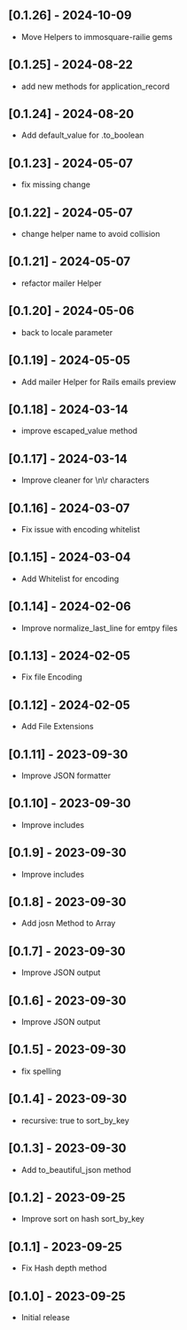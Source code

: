 ## [0.1.26] - 2024-10-09
- Move Helpers to immosquare-railie gems

## [0.1.25] - 2024-08-22
- add new methods for application_record

## [0.1.24] - 2024-08-20
- Add default_value for .to_boolean

## [0.1.23] - 2024-05-07
- fix missing change

## [0.1.22] - 2024-05-07
- change helper name to avoid collision

## [0.1.21] - 2024-05-07
- refactor mailer Helper

## [0.1.20] - 2024-05-06
- back to locale parameter

## [0.1.19] - 2024-05-05
- Add mailer Helper for Rails emails preview

## [0.1.18] - 2024-03-14
- improve escaped_value method

## [0.1.17] - 2024-03-14
- Improve cleaner for \n\r characters

## [0.1.16] - 2024-03-07
- Fix issue with encoding whitelist

## [0.1.15] - 2024-03-04
- Add Whitelist for encoding

## [0.1.14] - 2024-02-06
- Improve normalize_last_line for emtpy files

## [0.1.13] - 2024-02-05
- Fix file Encoding

## [0.1.12] - 2024-02-05
- Add File Extensions

## [0.1.11] - 2023-09-30
- Improve JSON formatter

## [0.1.10] - 2023-09-30
- Improve includes

## [0.1.9] - 2023-09-30
- Improve includes

## [0.1.8] - 2023-09-30
- Add josn Method to Array

## [0.1.7] - 2023-09-30
- Improve JSON output

## [0.1.6] - 2023-09-30
- Improve JSON output

## [0.1.5] - 2023-09-30
- fix spelling

## [0.1.4] - 2023-09-30
- recursive: true to sort_by_key

## [0.1.3] - 2023-09-30
- Add to_beautiful_json method

## [0.1.2] - 2023-09-25
- Improve sort on hash sort_by_key

## [0.1.1] - 2023-09-25
- Fix Hash depth method

## [0.1.0] - 2023-09-25
- Initial release
